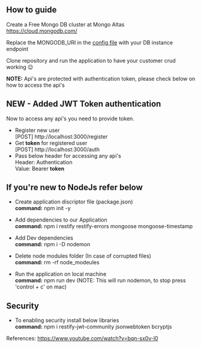
## How to guide

Create a Free Mongo DB cluster at Mongo Altas <br>
https://cloud.mongodb.com/

Replace the MONGODB_URI in the [config file](RestWithMongoDb/config.js) with your DB instance endpoint

Clone repository and run the application to have your customer crud working 😉

**NOTE:** Api's are protected with authentication token, please check below on how to access the api's

## NEW - Added JWT Token authentication 

Now to access any api's you need to provide token.
- Register new user <br>
  [POST] http://localhost:3000/register
- Get **token** for registered user <br>
  [POST] http://localhost:3000/auth
- Pass below header for accessing any api's <br>
  Header: Authentication <br>
  Value: Bearer **token**




## If you're new to NodeJs refer below

- Create application discriptor file (package.json) <br>
  **command:** npm init -y
- Add dependencies to our Application <br>
  **command:** npm i restify restify-errors mongoose mongoose-timestamp
- Add Dev dependencies <br>
  **command:** npm i -D nodemon
- Delete node modules folder (In case of corrupted files) <br>
  **command:** rm -rf node_modeules

- Run the application on local machine <br>
  **command:** npm run dev (NOTE: This will run nodemon, to stop press 'control + c' on mac)
  
## Security

- To enabling security install below libraries <br>
  **command:** npm i restify-jwt-community jsonwebtoken bcryptjs
  
  
References: https://www.youtube.com/watch?v=bqn-sx0v-l0
